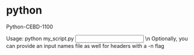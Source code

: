 # python
Python-CEBD-1100

Usage: 
python my_script.py <input data file> \n
Optionally, you can provide an input names file as well for headers with a -n flag 
